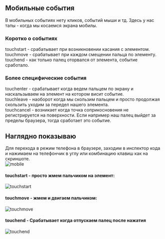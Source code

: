 ## Мобильные события
В мобильных событиях нету кликов, событий мыши и тд. Здесь у нас тапы - когда мы косаемся экрана мобилы.

### Коротко о событиях ###
touchstart - срабатывает при возникновении касания с элементом.<br>
touchmove - срабатывает при каждом смещении пальца по элементу.<br>
touchend - как только палец оторвался от элемента, событие сработало.<br>
### Более специфические события ###
touchenter - срабатывает когда ведем пальцем по экрану и наскальзываем на элемент на котором висит событие.<br>
touchleave - наоборот когда мы скользим пальцем и просто продолжая скользить уходим за передел нашего элемента.<br>
touchcancel - возникает когда точка соприкосновения не регистрируется на поверхности. Если например наш палец выйдет за пределы браузера, тогда сработает это событие.<br>
## Наглядно показываю ##
Для перехода в режим телефона в браузере, заходим в инспектор кода и нажимаем на телефончик в углу или комбинацию клавиш как на скриншоте.<br>
![mobile](https://github.com/Aquariids/MyJS/blob/main/app/img/mobile.png)<br>
#### touchstart -  просто жмем пальчиком на элемент:
![touchstart](https://github.com/Aquariids/MyJS/blob/main/app/img/touchstart.gif)<br>
#### touchmove - жмем и двигаем пальчиком:
![touchmove](https://github.com/Aquariids/MyJS/blob/main/app/img/touchmove.gif)<br>
#### touchend - Срабатывает когда отпускаем палец после нажатия
![touchend](https://github.com/Aquariids/MyJS/blob/main/app/img/touchend.gif)<br>

